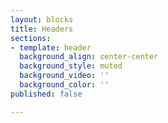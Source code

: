 ```yaml
---
layout: blocks
title: Headers
sections:
- template: header
  background_align: center-center
  background_style: muted
  background_video: ''
  background_color: ''
published: false

---
```

